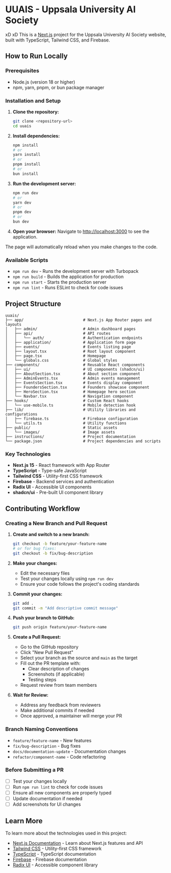 # UUAIS - Uppsala University AI Society
xD xD
This is a [Next.js](https://nextjs.org) project for the Uppsala University AI Society website, built with TypeScript, Tailwind CSS, and Firebase.

## How to Run Locally

### Prerequisites
- Node.js (version 18 or higher)
- npm, yarn, pnpm, or bun package manager

### Installation and Setup

1. **Clone the repository:**
   ```bash
   git clone <repository-url>
   cd uuais
   ```

2. **Install dependencies:**
   ```bash
   npm install
   # or
   yarn install
   # or
   pnpm install
   # or
   bun install
   ```

3. **Run the development server:**
   ```bash
   npm run dev
   # or
   yarn dev
   # or
   pnpm dev
   # or
   bun dev
   ```

4. **Open your browser:**
   Navigate to [http://localhost:3000](http://localhost:3000) to see the application.

The page will automatically reload when you make changes to the code.

### Available Scripts

- `npm run dev` - Runs the development server with Turbopack
- `npm run build` - Builds the application for production
- `npm run start` - Starts the production server
- `npm run lint` - Runs ESLint to check for code issues

## Project Structure

```
uuais/
├── app/                          # Next.js App Router pages and layouts
│   ├── admin/                    # Admin dashboard pages
│   ├── api/                      # API routes
│   │   └── auth/                 # Authentication endpoints
│   ├── application/              # Application form page
│   ├── events/                   # Events listing page
│   ├── layout.tsx                # Root layout component
│   ├── page.tsx                  # Homepage
│   └── globals.css               # Global styles
├── components/                   # Reusable React components
│   ├── ui/                       # UI components (shadcn/ui)
│   ├── AboutSection.tsx          # About section component
│   ├── AdminEvents.tsx           # Admin events management
│   ├── EventsSection.tsx         # Events display component
│   ├── FoundersSection.tsx       # Founders showcase component
│   ├── HeroSection.tsx           # Homepage hero section
│   └── Navbar.tsx                # Navigation component
├── hooks/                        # Custom React hooks
│   └── use-mobile.ts             # Mobile detection hook
├── lib/                          # Utility libraries and configurations
│   ├── firebase.ts               # Firebase configuration
│   └── utils.ts                  # Utility functions
├── public/                       # Static assets
│   └── images/                   # Image assets
├── instructions/                 # Project documentation
└── package.json                  # Project dependencies and scripts
```

### Key Technologies

- **Next.js 15** - React framework with App Router
- **TypeScript** - Type-safe JavaScript
- **Tailwind CSS** - Utility-first CSS framework
- **Firebase** - Backend services and authentication
- **Radix UI** - Accessible UI components
- **shadcn/ui** - Pre-built UI component library

## Contributing Workflow

### Creating a New Branch and Pull Request

1. **Create and switch to a new branch:**
   ```bash
   git checkout -b feature/your-feature-name
   # or for bug fixes:
   git checkout -b fix/bug-description
   ```

2. **Make your changes:**
   - Edit the necessary files
   - Test your changes locally using `npm run dev`
   - Ensure your code follows the project's coding standards

3. **Commit your changes:**
   ```bash
   git add .
   git commit -m "Add descriptive commit message"
   ```

4. **Push your branch to GitHub:**
   ```bash
   git push origin feature/your-feature-name
   ```

5. **Create a Pull Request:**
   - Go to the GitHub repository
   - Click "New Pull Request"
   - Select your branch as the source and `main` as the target
   - Fill out the PR template with:
     - Clear description of changes
     - Screenshots (if applicable)
     - Testing steps
   - Request review from team members

6. **Wait for Review:**
   - Address any feedback from reviewers
   - Make additional commits if needed
   - Once approved, a maintainer will merge your PR

### Branch Naming Conventions

- `feature/feature-name` - New features
- `fix/bug-description` - Bug fixes
- `docs/documentation-update` - Documentation changes
- `refactor/component-name` - Code refactoring

### Before Submitting a PR

- [ ] Test your changes locally
- [ ] Run `npm run lint` to check for code issues
- [ ] Ensure all new components are properly typed
- [ ] Update documentation if needed
- [ ] Add screenshots for UI changes

## Learn More

To learn more about the technologies used in this project:

- [Next.js Documentation](https://nextjs.org/docs) - Learn about Next.js features and API
- [Tailwind CSS](https://tailwindcss.com/docs) - Utility-first CSS framework
- [TypeScript](https://www.typescriptlang.org/docs/) - TypeScript documentation
- [Firebase](https://firebase.google.com/docs) - Firebase documentation
- [Radix UI](https://www.radix-ui.com/) - Accessible component library
